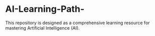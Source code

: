 # AI-Learning-Path-
This repository is designed as a comprehensive learning resource for mastering Artificial Intelligence (AI). 
